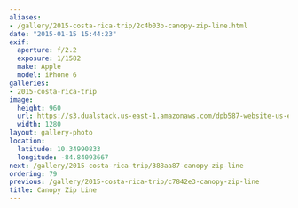 ```yaml
---
aliases:
- /gallery/2015-costa-rica-trip/2c4b03b-canopy-zip-line.html
date: "2015-01-15 15:44:23"
exif:
  aperture: f/2.2
  exposure: 1/1582
  make: Apple
  model: iPhone 6
galleries:
- 2015-costa-rica-trip
image:
  height: 960
  url: https://s3.dualstack.us-east-1.amazonaws.com/dpb587-website-us-east-1/asset/gallery/2015-costa-rica-trip/2c4b03b-canopy-zip-line~1280.jpg
  width: 1280
layout: gallery-photo
location:
  latitude: 10.34990833
  longitude: -84.84093667
next: /gallery/2015-costa-rica-trip/388aa87-canopy-zip-line
ordering: 79
previous: /gallery/2015-costa-rica-trip/c7842e3-canopy-zip-line
title: Canopy Zip Line
---
```

